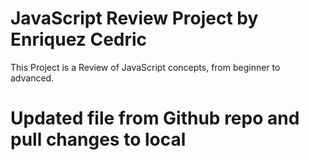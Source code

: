 # JavaScript Review Project by Enriquez Cedric
This Project is a Review of JavaScript concepts, from beginner to advanced.

# Updated file from Github repo and pull changes to local